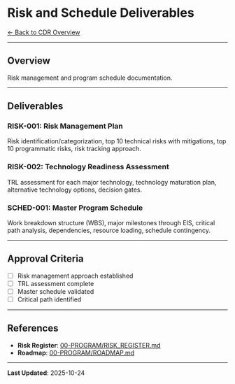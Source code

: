 # Risk and Schedule Deliverables

[← Back to CDR Overview](../README.md)

---

## Overview

Risk management and program schedule documentation.

---

## Deliverables

### RISK-001: Risk Management Plan
Risk identification/categorization, top 10 technical risks with mitigations, top 10 programmatic risks, risk tracking approach.

### RISK-002: Technology Readiness Assessment
TRL assessment for each major technology, technology maturation plan, alternative technology options, decision gates.

### SCHED-001: Master Program Schedule
Work breakdown structure (WBS), major milestones through EIS, critical path analysis, dependencies, resource loading, schedule contingency.

---

## Approval Criteria

- [ ] Risk management approach established
- [ ] TRL assessment complete
- [ ] Master schedule validated
- [ ] Critical path identified

---

## References

- **Risk Register**: [00-PROGRAM/RISK_REGISTER.md](../../../../../../../00-PROGRAM/RISK_REGISTER.md)
- **Roadmap**: [00-PROGRAM/ROADMAP.md](../../../../../../../00-PROGRAM/ROADMAP.md)

---

**Last Updated**: 2025-10-24
